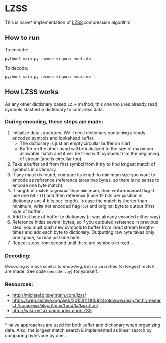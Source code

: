 # LZSS

This is naive* implementation of [LZSS](https://en.wikipedia.org/wiki/Lempel%E2%80%93Ziv%E2%80%93Storer%E2%80%93Szymanski) compression algorithm

## How to run

To encode:

```
python3 main.py encode <input> <output>
```

To decode:

```
python3 main.py decode <input> <output>
```

## How LZSS works

As any other dictionary based `LZ.+` method, this one too uses already read symbols stashed in dictionary to compress data.

### During encoding, these steps are made:

1. Initialize data structures. We'll need dictionary containing already encoded symbols and lookahead buffer.
    * The dictionary is just an empty circullar buffer on start
    * Buffer on the other hand will be initialized to the size of maximum allowable match and it will be filled with symbols from the beginning of stream (and is circullar too).
1. Take a buffer and from first symbol from it try to find longest match of symbols in dcitionary
1. If any match is found, compare its length to minimum size you want to encode as reference (reference takes two bytes, so there is no sense to encode one byte match)
1. If length of match is greater than minimum, then write encoded flag (I use one bit - `b1`) and then reference (I use 12 bits per position in dictionary and 4 bits per length). In case the match is shorter than minimum, write not encoded flag (`b0`) and original byte to output (first byte of buffer).
1. Add first byte of buffer to dictionary (it was already encoded either way)
1. Reference hides several bytes, so if you outputed reference in previous step, you must push new symbols to buffer from input stream length-times and add each byte to dictionary. Outputting raw byte takes only one space, so read just one byte.
1. Repeat steps from second until there are symbols to read...

### Decoding:

Decoding is much similar to encoding, but no searches for longest match are made. See code (`encoder.py`) for yourself.


### Resources:

* http://michael.dipperstein.com/lzss/
* https://web.archive.org/web/20150111160924/oldwww.rasip.fer.hr/research/compress/algorithms/fund/lz/lzss.html
* http://wiki.xentax.com/index.php/LZSS

---

\* naive approaches are used for both buffer and dictionary when organizing data. Also, the longest match search is implemented as linear search by comparing bytes one by one...